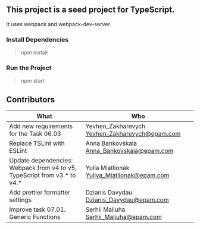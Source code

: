 ## This project is a seed project for TypeScript.

It uses webpack and webpack-dev-server.

### Install Dependencies
> npm install

### Run the Project
> npm start

## Contributors
| What                                                                       | Who                                             |
| -------------------------------------------------------------------------- |-------------------------------------------------|
| Add new requirements for the Task 06.03                                    | Yevhen_Zakharevych <Yevhen_Zakharevych@epam.com>| 
| Replace TSLint with ESLint                                                 | Anna Bankovskaia <Anna_Bankovskaia@epam.com>    |
| Update dependencies: Webpack from v4 to v5, TypeScript from v3.* to v4.*   | Yulia Miatlionak <Yuliya_Miatlionak@epam.com>   |
| Add prettier formatter settings                                            | Dzianis Davydau <Dzianis_Davydau@epam.com>      |
| Improve task 07.01. Generic Functions                                      | Serhii Maliuha <Serhii_Maliuha@epam.com>        |"# TS_In_Depth" 
